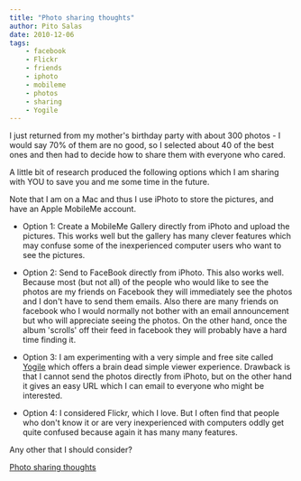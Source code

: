 ```yaml
---
title: "Photo sharing thoughts"
author: Pito Salas
date: 2010-12-06
tags:
    - facebook
    - Flickr
    - friends
    - iphoto
    - mobileme
    - photos
    - sharing
    - Yogile
---
```




I just returned from my mother's birthday party with about 300 photos - I
would say 70% of them are no good, so I selected about 40 of the best ones and
then had to decide how to share them with everyone who cared.

A little bit of research produced the following options which I am sharing
with YOU to save you and me some time in the future.

Note that I am on a Mac and thus I use iPhoto to store the pictures, and have
an Apple MobileMe account.

  * Option 1: Create a MobileMe Gallery directly from iPhoto and upload the pictures. This works well but the gallery has many clever features which may confuse some of the inexperienced computer users who want to see the pictures.

  * Option 2: Send to FaceBook directly from iPhoto. This also works well. Because most (but not all) of the people who would like to see the photos are my friends on Facebook they will immediately see the photos and I don't have to send them emails. Also there are many friends on facebook who I would normally not bother with an email announcement but who will appreciate seeing the photos. On the other hand, once the album 'scrolls' off their feed in facebook they will probably have a hard time finding it. 

  * Option 3: I am experimenting with a very simple and free site called [Yogile](<http://www.yogile.com>) which offers a brain dead simple viewer experience. Drawback is that I cannot send the photos directly from iPhoto, but on the other hand it gives an easy URL which I can email to everyone who might be interested.

  * Option 4: I considered Flickr, which I love. But I often find that people who don't know it or are very inexperienced with computers oddly get quite confused because again it has many many features.

Any other that I should consider?


[Photo sharing thoughts](None)
